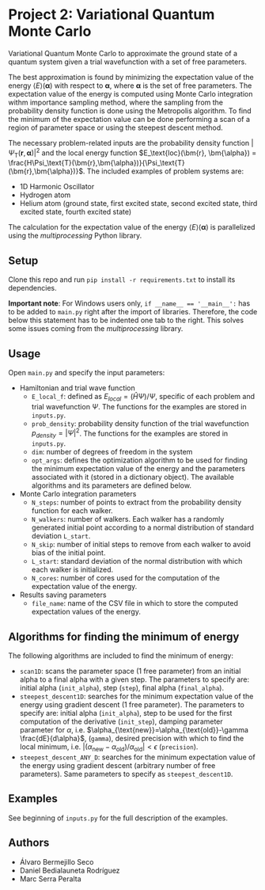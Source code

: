 # Project 2: Variational Quantum Monte Carlo

Variational Quantum Monte Carlo to approximate the ground state of a quantum system given a trial wavefunction with a set of free parameters. 

The best approximation is found by minimizing the expectation value of the energy $`\langle E\rangle (\bm{\alpha})`$ with respect to $`\bm{\alpha}`$, where $`\bm{\alpha}`$ is the set of free parameters. The expectation value of the energy is computed using Monte Carlo integration withm importance sampling method, where the sampling from the probability density function is done using the Metropolis algorithm. To find the minimum of the expectation value can be done performing a scan of a region of parameter space or using the steepest descent method.

The necessary problem-related inputs are the probability density function $`|\Psi_\text{T}(\bm{r},\bm{\alpha})|^2`$ and the local energy function $`E_\text{loc}(\bm{r}, \bm{\alpha}) = \frac{H\Psi_\text{T}(\bm{r},\bm{\alpha})}{\Psi_\text{T}(\bm{r},\bm{\alpha})}`$. The included examples of problem systems are:

- 1D Harmonic Oscillator
- Hydrogen atom
- Helium atom (ground state, first excited state, second excited state, third excited state, fourth excited state)

The calculation for the expectation value of the energy $`\langle E\rangle (\bm{\alpha})`$ is parallelized using the _multiprocessing_ Python library. 

## Setup

Clone this repo and run `pip install -r requirements.txt` to install its dependencies.

**Important note**: For Windows users only, `if __name__ == '__main__':` has to be added to `main.py` right after the import of libraries. Therefore, the code below this statement has to be indented one tab to the right. This solves some issues coming from the _multiprocessing_ library.

## Usage

Open `main.py` and specify the input parameters:

- Hamiltonian and trial wave function
    - `E_local_f`: defined as $`E_{local} = (\hat{H}\Psi)/\Psi`$, specific of each problem and trial wavefunction $`\Psi`$. The functions for the examples are stored in `inputs.py`. 
    - `prob_density`: probability density function of the trial wavefunction $`p_{density} = |\Psi|^2`$. The functions for the examples are stored in `inputs.py`. 
    - `dim`: number of degrees of freedom in the system
    - `opt_args`: defines the optimization algorithm to be used for finding the minimum expectation value of the energy and the parameters associated with it (stored in a dictionary object). The available algorithms and its parameters are defined below.
- Monte Carlo integration parameters
    - `N_steps`: number of points to extract from the probability density function for each walker.
    - `N_walkers`: number of walkers. Each walker has a randomly generated initial point according to a normal distribution of standard deviation `L_start`.
    - `N_skip`: number of initial steps to remove from each walker to avoid bias of the initial point.
    - `L_start`: standard deviation of the normal distribution with which each walker is initialized.
    - `N_cores`: number of cores used for the computation of the expectation value of the energy.
- Results saving parameters
    - `file_name`: name of the CSV file in which to store the computed expectation values of the energy.

## Algorithms for finding the minimum of energy

The following algorithms are included to find the minimum of energy:

- `scan1D`: scans the parameter space (1 free parameter) from an initial alpha to a final alpha with a given step. The parameters to specify are: initial alpha (`init_alpha`), step (`step`), final alpha (`final_alpha`).
- `steepest_descent1D`: searches for the minimum expectation value of the energy using gradient descent (1 free parameter). The parameters to specify are: initial alpha (`init_alpha`), step to be used for the first computation of the derivative (`init_step`), damping parameter parameter for $`\alpha`$, i.e. $`\alpha_{\text{new}}=\alpha_{\text{old}}-\gamma \frac{dE}{d\alpha}`$, (`gamma`), desired precision with which to find the local minimum, i.e. $`|(\alpha_{\text{new}} - \alpha_{\text{old}}) / \alpha_{\text{old}}| < \epsilon`$ (`precision`). 
- `steepest_descent_ANY_D`: searches for the minimum expectation value of the energy using gradient descent (arbitrary number of free parameters). Same parameters to specify as `steepest_descent1D`. 

## Examples 

See beginning of `inputs.py` for the full description of the examples. 

## Authors 
- Álvaro Bermejillo Seco
- Daniel Bedialauneta Rodríguez
- Marc Serra Peralta
